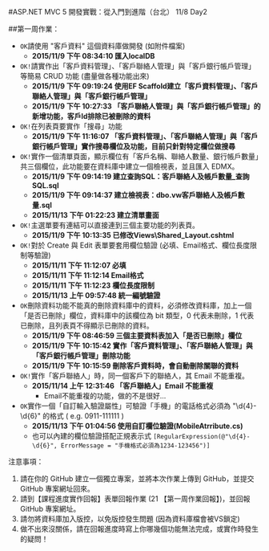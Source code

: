 #ASP.NET MVC 5 開發實戰：從入門到進階（台北） 11/8 Day2

##第一周作業：

* `OK`請使用 "客戶資料" 這個資料庫做開發 (如附件檔案)
	* **2015/11/9 下午 08:34:10 匯入localDB**
* `OK!`請實作出「客戶資料管理」、「客戶聯絡人管理」與「客戶銀行帳戶管理」等簡易 CRUD 功能 (盡量做各種功能出來)
	* **2015/11/9 下午 09:19:24 使用EF Scaffold建立「客戶資料管理」、「客戶聯絡人管理」與「客戶銀行帳戶管理」**
	* **2015/11/9 下午 10:27:33 「客戶聯絡人管理」與「客戶銀行帳戶管理」的新增功能，客戶Id排除已被刪除的資料**
* `OK!`在列表頁要實作「搜尋」功能
	* **2015/11/9 下午 11:16:07 「客戶資料管理」、「客戶聯絡人管理」與「客戶銀行帳戶管理」實作搜尋欄位及功能，目前只針對特定欄位做搜尋**
* `OK!`實作一個清單頁面，顯示欄位有「客戶名稱、聯絡人數量、銀行帳戶數量」共三個欄位，此功能要在資料庫中建立一個檢視表，並且匯入 EDMX。
	* **2015/11/9 下午 09:14:19 建立查詢SQL：客戶聯絡人及帳戶數量_查詢SQL.sql**
	* **2015/11/9 下午 09:14:37 建立檢視表：dbo.vw客戶聯絡人及帳戶數量.sql**
	* **2015/11/13 下午 01:22:23 建立清單畫面**
* `OK!`主選單要有連結可以直接連到三個主要功能的列表頁。
	* **2015/11/9 下午 10:13:35 已修改Views\Shared\_Layout.cshtml**
* `OK!`對於 Create 與 Edit 表單要套用欄位驗證 (必填、Email格式、欄位長度限制等驗證)
	* **2015/11/11 下午 11:12:07 必填**
	* **2015/11/11 下午 11:12:14 Email格式**
	* **2015/11/11 下午 11:12:23 欄位長度限制**
	* **2015/11/13 上午 09:57:48 統一編號驗證**
* `OK`刪除資料功能不能真的刪除資料庫中的資料，必須修改資料庫，加上一個「是否已刪除」欄位，資料庫中的該欄位為 bit 類型，0 代表未刪除，1 代表已刪除，且列表頁不得顯示已刪除的資料。
	* **2015/11/9 下午 08:46:59 三個主要資料表加入「是否已刪除」欄位**
	* **2015/11/9 下午 10:15:42 實作「客戶資料管理」、「客戶聯絡人管理」與「客戶銀行帳戶管理」刪除功能**
	* **2015/11/9 下午 10:15:59 刪除客戶資料時，會自動刪除關聯的資料**
* `OK!`實作「客戶聯絡人」時，同一個客戶下的聯絡人，其 Email 不能重複。
	* **2015/11/14 上午 12:31:46 「客戶聯絡人」Email 不能重複**
		* Email不能重複的功能，做的不是很好...
* `OK`實作一個「自訂輸入驗證屬性」可驗證「手機」的電話格式必須為 "\d{4}-\d{6}" 的格式 ( e.g. 0911-111111 )
	* **2015/11/13 下午 01:04:56 使用自訂欄位驗證(MobileAtrribute.cs)**
	* 也可以內建的欄位驗證搭配正規表示式 `[RegularExpression(@"\d{4}-\d{6}", ErrorMessage = "手機格式必須為1234-123456")]`

注意事項：
	
1. 請在你的 GitHub 建立一個獨立專案，並將本次作業上傳到 GitHub，並提交 GitHub 專案網址回來。
2. 請到【課程進度實作回報】表單回報作業 (21 【第一周作業回報】)，並回報 GitHub 專案網址。
3. 請勿將資料庫加入版控，以免版控發生問題 (因為資料庫檔會被VS鎖定)	
4. 做不出來沒關係，請在回報進度時寫上你哪幾個功能無法完成，或實作時發生的疑問！